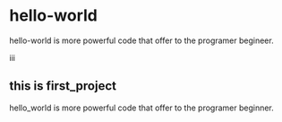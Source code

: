 # hello-world
hello-world is more powerful code that offer to the programer begineer.

iii
## this is first_project
hello_world is more powerful code that offer to the programer beginner.
